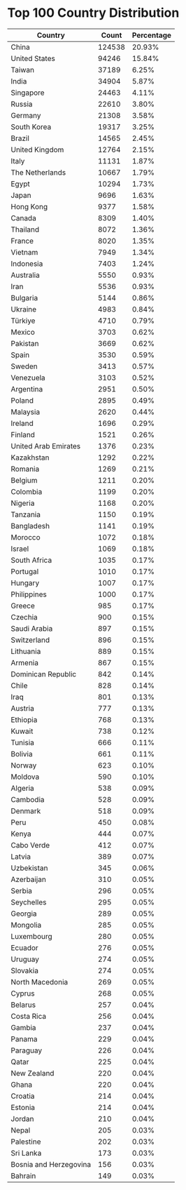 # Top 100 Country Distribution
| Country | Count | Percentage |
|----|----|----|
| China | 124538 | 20.93% |
| United States | 94246 | 15.84% |
| Taiwan | 37189 | 6.25% |
| India | 34904 | 5.87% |
| Singapore | 24463 | 4.11% |
| Russia | 22610 | 3.80% |
| Germany | 21308 | 3.58% |
| South Korea | 19317 | 3.25% |
| Brazil | 14565 | 2.45% |
| United Kingdom | 12764 | 2.15% |
| Italy | 11131 | 1.87% |
| The Netherlands | 10667 | 1.79% |
| Egypt | 10294 | 1.73% |
| Japan | 9696 | 1.63% |
| Hong Kong | 9377 | 1.58% |
| Canada | 8309 | 1.40% |
| Thailand | 8072 | 1.36% |
| France | 8020 | 1.35% |
| Vietnam | 7949 | 1.34% |
| Indonesia | 7403 | 1.24% |
| Australia | 5550 | 0.93% |
| Iran | 5536 | 0.93% |
| Bulgaria | 5144 | 0.86% |
| Ukraine | 4983 | 0.84% |
| Türkiye | 4710 | 0.79% |
| Mexico | 3703 | 0.62% |
| Pakistan | 3669 | 0.62% |
| Spain | 3530 | 0.59% |
| Sweden | 3413 | 0.57% |
| Venezuela | 3103 | 0.52% |
| Argentina | 2951 | 0.50% |
| Poland | 2895 | 0.49% |
| Malaysia | 2620 | 0.44% |
| Ireland | 1696 | 0.29% |
| Finland | 1521 | 0.26% |
| United Arab Emirates | 1376 | 0.23% |
| Kazakhstan | 1292 | 0.22% |
| Romania | 1269 | 0.21% |
| Belgium | 1211 | 0.20% |
| Colombia | 1199 | 0.20% |
| Nigeria | 1168 | 0.20% |
| Tanzania | 1150 | 0.19% |
| Bangladesh | 1141 | 0.19% |
| Morocco | 1072 | 0.18% |
| Israel | 1069 | 0.18% |
| South Africa | 1035 | 0.17% |
| Portugal | 1010 | 0.17% |
| Hungary | 1007 | 0.17% |
| Philippines | 1000 | 0.17% |
| Greece | 985 | 0.17% |
| Czechia | 900 | 0.15% |
| Saudi Arabia | 897 | 0.15% |
| Switzerland | 896 | 0.15% |
| Lithuania | 889 | 0.15% |
| Armenia | 867 | 0.15% |
| Dominican Republic | 842 | 0.14% |
| Chile | 828 | 0.14% |
| Iraq | 801 | 0.13% |
| Austria | 777 | 0.13% |
| Ethiopia | 768 | 0.13% |
| Kuwait | 738 | 0.12% |
| Tunisia | 666 | 0.11% |
| Bolivia | 661 | 0.11% |
| Norway | 623 | 0.10% |
| Moldova | 590 | 0.10% |
| Algeria | 538 | 0.09% |
| Cambodia | 528 | 0.09% |
| Denmark | 518 | 0.09% |
| Peru | 450 | 0.08% |
| Kenya | 444 | 0.07% |
| Cabo Verde | 412 | 0.07% |
| Latvia | 389 | 0.07% |
| Uzbekistan | 345 | 0.06% |
| Azerbaijan | 310 | 0.05% |
| Serbia | 296 | 0.05% |
| Seychelles | 295 | 0.05% |
| Georgia | 289 | 0.05% |
| Mongolia | 285 | 0.05% |
| Luxembourg | 280 | 0.05% |
| Ecuador | 276 | 0.05% |
| Uruguay | 274 | 0.05% |
| Slovakia | 274 | 0.05% |
| North Macedonia | 269 | 0.05% |
| Cyprus | 268 | 0.05% |
| Belarus | 257 | 0.04% |
| Costa Rica | 256 | 0.04% |
| Gambia | 237 | 0.04% |
| Panama | 229 | 0.04% |
| Paraguay | 226 | 0.04% |
| Qatar | 225 | 0.04% |
| New Zealand | 220 | 0.04% |
| Ghana | 220 | 0.04% |
| Croatia | 214 | 0.04% |
| Estonia | 214 | 0.04% |
| Jordan | 210 | 0.04% |
| Nepal | 205 | 0.03% |
| Palestine | 202 | 0.03% |
| Sri Lanka | 173 | 0.03% |
| Bosnia and Herzegovina | 156 | 0.03% |
| Bahrain | 149 | 0.03% |
